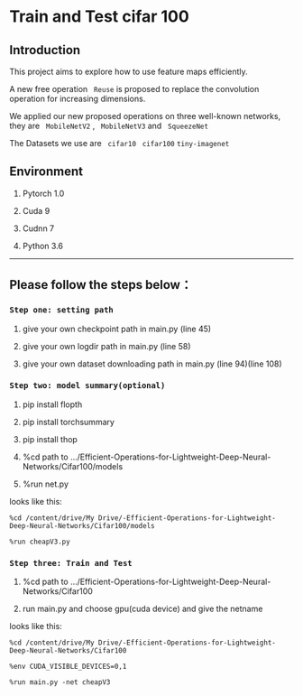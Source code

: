 # Train and Test cifar 100 

## Introduction

This project aims to explore how to use feature maps efficiently.

A new free operation ` Reuse` is proposed to replace the convolution operation for increasing dimensions.

We applied our new proposed operations on three well-known networks, they are ` MobileNetV2` , ` MobileNetV3`  and ` SqueezeNet` 

The Datasets we use are ` cifar10`  ` cifar100`  `tiny-imagenet ` 


## Environment

1.  Pytorch 1.0

2.  Cuda 9

3.  Cudnn 7

4.  Python 3.6

***
## Please follow the steps below：

### `Step one: setting path` 

1.  give your own checkpoint path in main.py (line 45) 

2.  give your own logdir path in main.py (line 58) 

3.  give your own dataset downloading path in main.py (line 94)(line 108)



### `Step two: model summary(optional)`


1.  pip install flopth 

2.  pip install torchsummary 

3.  pip install thop 

4.  %cd path to .../Efficient-Operations-for-Lightweight-Deep-Neural-Networks/Cifar100/models 

5.  %run net.py 

looks like this:

`%cd /content/drive/My Drive/-Efficient-Operations-for-Lightweight-Deep-Neural-Networks/Cifar100/models`

`%run cheapV3.py`




### `Step three: Train and Test`

1.  %cd path to .../Efficient-Operations-for-Lightweight-Deep-Neural-Networks/Cifar100 

2.  run main.py and choose gpu(cuda device) and give the netname 

looks like this:

`%cd /content/drive/My Drive/-Efficient-Operations-for-Lightweight-Deep-Neural-Networks/Cifar100`

`%env CUDA_VISIBLE_DEVICES=0,1`

`%run main.py -net cheapV3`


